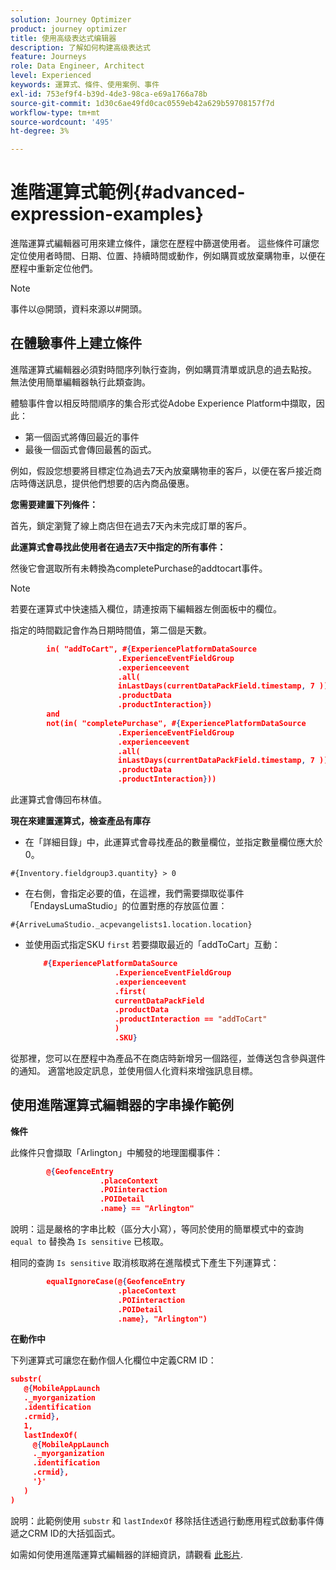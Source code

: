 ```yaml
---
solution: Journey Optimizer
product: journey optimizer
title: 使用高级表达式编辑器
description: 了解如何构建高级表达式
feature: Journeys
role: Data Engineer, Architect
level: Experienced
keywords: 運算式、條件、使用案例、事件
exl-id: 753ef9f4-b39d-4de3-98ca-e69a1766a78b
source-git-commit: 1d30c6ae49fd0cac0559eb42a629b59708157f7d
workflow-type: tm+mt
source-wordcount: '495'
ht-degree: 3%

---
```


# 進階運算式範例{#advanced-expression-examples}

進階運算式編輯器可用來建立條件，讓您在歷程中篩選使用者。 這些條件可讓您定位使用者時間、日期、位置、持續時間或動作，例如購買或放棄購物車，以便在歷程中重新定位他們。

>[!NOTE]
>
>事件以@開頭，資料來源以#開頭。

## 在體驗事件上建立條件

進階運算式編輯器必須對時間序列執行查詢，例如購買清單或訊息的過去點按。 無法使用簡單編輯器執行此類查詢。

體驗事件會以相反時間順序的集合形式從Adobe Experience Platform中擷取，因此：

* 第一個函式將傳回最近的事件
* 最後一個函式會傳回最舊的函式。

例如，假設您想要將目標定位為過去7天內放棄購物車的客戶，以便在客戶接近商店時傳送訊息，提供他們想要的店內商品優惠。

**您需要建置下列條件：**

首先，鎖定瀏覽了線上商店但在過去7天內未完成訂單的客戶。

<!--**This expression looks for a specified value in a string value:**

`In (“addToCart”, #{field reference from experience event})`-->

**此運算式會尋找此使用者在過去7天中指定的所有事件：**

然後它會選取所有未轉換為completePurchase的addtocart事件。

>[!NOTE]
>
>若要在運算式中快速插入欄位，請連按兩下編輯器左側面板中的欄位。

指定的時間戳記會作為日期時間值，第二個是天數。

```json
        in( "addToCart", #{ExperiencePlatformDataSource
                        .ExperienceEventFieldGroup
                        .experienceevent
                        .all(
                        inLastDays(currentDataPackField.timestamp, 7 ))
                        .productData
                        .productInteraction})
        and
        not(in( "completePurchase", #{ExperiencePlatformDataSource
                        .ExperienceEventFieldGroup
                        .experienceevent
                        .all(
                        inLastDays(currentDataPackField.timestamp, 7 ))
                        .productData
                        .productInteraction}))
```

此運算式會傳回布林值。

**現在來建置運算式，檢查產品有庫存**

* 在「詳細目錄」中，此運算式會尋找產品的數量欄位，並指定數量欄位應大於0。

`#{Inventory.fieldgroup3.quantity} > 0`

* 在右側，會指定必要的值，在這裡，我們需要擷取從事件「EndaysLumaStudio」的位置對應的存放區位置：

`#{ArriveLumaStudio._acpevangelists1.location.location}`

* 並使用函式指定SKU `first` 若要擷取最近的「addToCart」互動：

   ```json
       #{ExperiencePlatformDataSource
                       .ExperienceEventFieldGroup
                       .experienceevent
                       .first(
                       currentDataPackField
                       .productData
                       .productInteraction == "addToCart"
                       )
                       .SKU}
   ```

從那裡，您可以在歷程中為產品不在商店時新增另一個路徑，並傳送包含參與選件的通知。 適當地設定訊息，並使用個人化資料來增強訊息目標。

## 使用進階運算式編輯器的字串操作範例

**條件**

此條件只會擷取「Arlington」中觸發的地理圍欄事件：

```json
        @{GeofenceEntry
                    .placeContext
                    .POIinteraction
                    .POIDetail
                    .name} == "Arlington"
```

說明：這是嚴格的字串比較（區分大小寫），等同於使用的簡單模式中的查詢 `equal to` 替換為 `Is sensitive` 已核取。

相同的查詢 `Is sensitive` 取消核取將在進階模式下產生下列運算式：

```json
        equalIgnoreCase(@{GeofenceEntry
                        .placeContext
                        .POIinteraction
                        .POIDetail
                        .name}, "Arlington")
```

**在動作中**

下列運算式可讓您在動作個人化欄位中定義CRM ID：

```json
substr(
   @{MobileAppLaunch
   ._myorganization
   .identification
   .crmid},
   1, 
   lastIndexOf(
     @{MobileAppLaunch
     ._myorganization
     .identification
     .crmid},
     '}'
   )
)
```

說明：此範例使用 `substr` 和 `lastIndexOf` 移除括住透過行動應用程式啟動事件傳遞之CRM ID的大括弧函式。

如需如何使用進階運算式編輯器的詳細資訊，請觀看 [此影片](https://experienceleague.adobe.com/docs/journey-optimizer-learn/tutorials/create-journeys/introduction-to-building-a-journey.html?lang=zh-Hans).
